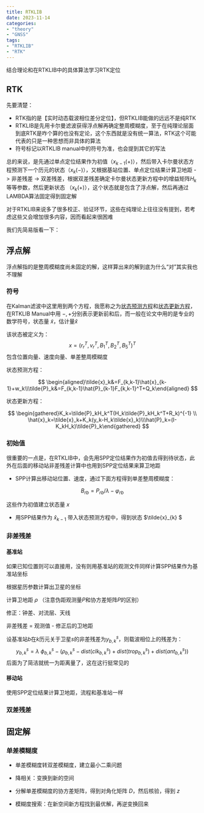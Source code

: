 ```yaml
---
title: RTKLIB
date: 2023-11-14
categories:
- "theory"
- "GNSS"
tags:
- "RTKLIB"
- "RTK"
---
```


结合理论和在RTKLIB中的具体算法学习RTK定位

<!--more-->

## RTK

先要清楚：

- RTK指的是【实时动态载波相位差分定位】，但RTKLIB能做的远远不是纯RTK
- RTKLIB是先用卡尔曼滤波获得浮点解再确定整周模糊度，至于在纯理论层面到底RTK是咋个算的也没有定论，这个东西就是没有统一算法，RTK这个可能代表的只是一种思想而非具体的算法
- 符号标记以RTKLIB manual中的符号为准，也会提到其它的写法

总的来说，是先通过单点定位结果作为初值（$x_{k-1}(+)$），然后带入卡尔曼状态方程预测下一个历元的状态（$x_k(-)$），又根据基站位置、单点定位结果计算卫地距 -> 非差残差 -> 双差残差，根据双差残差确定卡尔曼状态更新方程中的增益矩阵$H_k$等等参数，然后更新状态 （$x_k(+)$），这个状态就是包含了浮点解，然后再通过LAMBDA算法固定得到固定解

对于RTKLIB来说多了很多校正、验证环节，这些在纯理论上往往没有提到，若考虑这些又会增加很多内容，因而看起来很困难

我们先简易版看一下：

## 浮点解

浮点解指的是整周模糊度尚未固定的解，这样算出来的解到底为什么“对”其实我也不理解

### 符号

在Kalman滤波中这里用到两个方程，我愿称之为<u>状态预测方程</u>和<u>状态更新方程</u>，在RTKLIB Manual中用 $-,+$分别表示更新前和后，而一般在论文中用的是专业的数学符号，状态量 $\tilde{x}$，估计量$\hat{x}$

该状态被定义为：
$$
x=({r_r}^T,{v_r}^T,{B_1}^T,{B_2}^T,{B_5}^T)^T
$$
包含位置向量、速度向量、单差整周模糊度

状态预测方程：

$$
\begin{aligned}\tilde{x}_k&=F_{k,k-1}\hat{x}_{k-1}+w_k\\\tilde{P}_k&=F_{k,k-1}\hat{P}_{k-1}F_{k,k-1}^T+Q_k\end{aligned}
$$


状态更新方程：

$$
\begin{gathered}K_k=\tilde{P}_kH_k^T(H_k\tilde{P}_kH_k^T+R_k)^{-1} \\ \hat{x}_k=\tilde{x}_k+K_k(y_k-H_k\tilde{x}_k)\\\hat{P}_k=(I-K_kH_k)\tilde{P}_k\end{gathered}
$$

### 初始值

很重要的一点是，在RTKLIB中，会先用SPP定位结果作为初值去得到待状态，此外在后面的移动站非差残差计算中也用到SPP定位结果来算卫地距

- SPP计算出移动站位置、速度，通过下面方程得到单差整周模糊度：

$$
B_{rb} = P_{rb} / \lambda - \varphi_{rb}
$$

这些作为初值建立状态量 $x$

- 用SPP结果作为 $\hat{x}_{k-1}$ 带入状态预测方程中，得到状态 $\tilde{x}_{k} $

### 非差残差

#### 基准站

如果已知位置则可以直接用，没有则用基准站的观测文件同样计算SPP结果作为基准站坐标

根据星历参数计算出卫星的坐标

计算卫地距 $\rho$ （注意伪距观测量$P$和协方差矩阵$P$的区别）

修正：钟差、对流层、天线

非差残差 = 观测值 - 修正后的卫地距

设基准站$b$在$k$历元关于卫星$s$的非差残差为$y_{b,k}^{s}$，则载波相位上的残差为：
$$
y_{b,k}^{s} = \lambda ~\phi_{b,k}^s - (\rho_{b,k}^s - dist(clk_{b,k}^s) + dist(trop_{b,k}^s) + dist(ant_{b,k}^s))
$$
后面为了简洁就统一为距离量了，这在这行挺常见的

#### 移动站

使用SPP定位结果计算卫地距，流程和基准站一样

### 双差残差



## 固定解

### 单差模糊度

- 单差模糊度转双差模糊度，建立最小二乘问题

- 降相关：变换到新的空间
- 分解单差模糊度的协方差矩阵，得到对角化矩阵 $D$，然后核验，得到 $z$ 
- 模糊度搜索：在新空间新方程找到最优解，再逆变换回来

